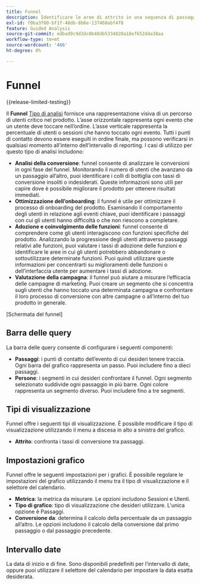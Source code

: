 ```yaml
---
title: Funnel
description: Identificare le aree di attrito in una sequenza di passaggi.
exl-id: f0ba3f00-bf1f-48db-8b6e-137460abf4f8
feature: Guided Analysis
source-git-commit: edbad9c9d3dc0b48db5334828a18ef652d4a38aa
workflow-type: tm+mt
source-wordcount: '466'
ht-degree: 0%

---
```


# Funnel

{{release-limited-testing}}

Il **Funnel** [Tipo di analisi](overview.md) fornisce una rappresentazione visiva di un percorso di utenti critico nel prodotto. L’asse orizzontale rappresenta ogni evento che un utente deve toccare nell’ordine. L’asse verticale rappresenta la percentuale di utenti o sessioni che hanno toccato ogni evento. Tutti i punti di contatto devono essere eseguiti in ordine finale, ma possono verificarsi in qualsiasi momento all’interno dell’intervallo di reporting. I casi di utilizzo per questo tipo di analisi includono:

* **Analisi della conversione**: funnel consente di analizzare le conversioni in ogni fase del funnel. Monitorando il numero di utenti che avanzano da un passaggio all’altro, puoi identificare i colli di bottiglia con tassi di conversione insoliti o indesiderati. Queste informazioni sono utili per capire dove è possibile migliorare il prodotto per ottenere risultati immediati.
* **Ottimizzazione dell’onboarding**: il funnel è utile per ottimizzare il processo di onboarding del prodotto. Esaminando il comportamento degli utenti in relazione agli eventi chiave, puoi identificare i passaggi con cui gli utenti hanno difficoltà o che non riescono a completare.
* **Adozione e coinvolgimento delle funzioni**: funnel consente di comprendere come gli utenti interagiscono con funzioni specifiche del prodotto. Analizzando la progressione degli utenti attraverso passaggi relativi alle funzioni, puoi valutare i tassi di adozione delle funzioni e identificare le aree in cui gli utenti potrebbero abbandonare o sottoutilizzare determinate funzioni. Puoi quindi utilizzare queste informazioni per concentrarti su miglioramenti delle funzioni o dell’interfaccia utente per aumentare i tassi di adozione.
* **Valutazione della campagna**: il funnel può aiutare a misurare l’efficacia delle campagne di marketing. Puoi creare un segmento che si concentra sugli utenti che hanno toccato una determinata campagna e confrontare il loro processo di conversione con altre campagne o all’interno del tuo prodotto in generale.

[Schermata del funnel]

## Barra delle query

La barra delle query consente di configurare i seguenti componenti:

* **Passaggi**: i punti di contatto dell’evento di cui desideri tenere traccia. Ogni barra del grafico rappresenta un passo. Puoi includere fino a dieci passaggi.
* **Persone**: i segmenti in cui desideri confrontare il funnel. Ogni segmento selezionato suddivide ogni passaggio in più barre. Ogni colore rappresenta un segmento diverso. Puoi includere fino a tre segmenti.

## Tipi di visualizzazione

Funnel offre i seguenti tipi di visualizzazione. È possibile modificare il tipo di visualizzazione utilizzando il menu a discesa in alto a sinistra del grafico.

* **Attrito**: confronta i tassi di conversione tra passaggi.

## Impostazioni grafico

Funnel offre le seguenti impostazioni per i grafici. È possibile regolare le impostazioni del grafico utilizzando il menu tra il tipo di visualizzazione e il selettore del calendario.

* **Metrica**: la metrica da misurare. Le opzioni includono Sessioni e Utenti.
* **Tipo di grafico**: tipo di visualizzazione che desideri utilizzare. L&#39;unica opzione è Passaggi.
* **Conversione da**: determina il calcolo della percentuale da un passaggio all’altro. Le opzioni includono il calcolo della conversione dal primo passaggio o dal passaggio precedente.

## Intervallo date

La data di inizio e di fine. Sono disponibili predefiniti per l’intervallo di date, oppure puoi utilizzare il selettore del calendario per impostare la data esatta desiderata.
